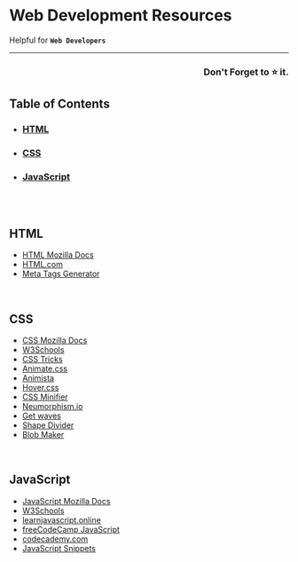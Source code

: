 # Web Development Resources
Helpful for **```Web Developers```**

---

<h3 align="right">Don't Forget to ⭐ it. </h3>



## Table of Contents

- ### [HTML](#html)
- ### [CSS](#css)
- ### [JavaScript](#javascript)

<br> <br>

## HTML
- [HTML Mozilla Docs](https://developer.mozilla.org/en-US/docs/Web/HTML)
- [HTML.com](https://html.com/)
- [Meta Tags Generator](https://metatags.io/)

<br>

## CSS
- [CSS Mozilla Docs](https://developer.mozilla.org/en-US/docs/Web/CSS)
- [W3Schools](https://www.w3schools.com/css/)
- [CSS Tricks](https://css-tricks.com/)
- [Animate.css](https://animate.style/)
- [Animista](https://animista.net/)
- [Hover.css](https://ianlunn.github.io/Hover/)
- [CSS Minifier](https://cssminifier.com/)
- [Neumorphism.io](https://neumorphism.io/)
- [Get waves](https://getwaves.io/)
- [Shape Divider](https://www.shapedivider.app/)
- [Blob Maker](https://www.blobmaker.app/)

<br>

## JavaScript
- [JavaScript Mozilla Docs](https://developer.mozilla.org/en-US/docs/Web/JavaScript)
- [W3Schools](https://www.w3schools.com/js/)
- [learnjavascript.online](https://learnjavascript.online/)
- [freeCodeCamp JavaScript](https://www.freecodecamp.org/learn/javascript-algorithms-and-data-structures/basic-javascript/)
- [codecademy.com](https://www.codecademy.com/learn/introduction-to-javascript)
- [JavaScript Snippets](https://www.30secondsofcode.org/js/p/1)
